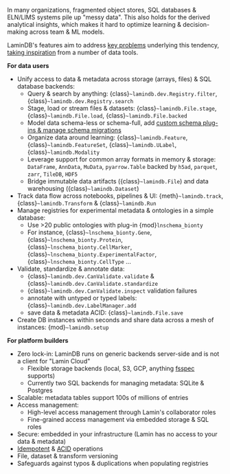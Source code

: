 In many organizations, fragmented object stores, SQL databases & ELN/LIMS systems pile up "messy data".
This also holds for the derived analytical insights, which makes it hard to optimize learning & decision-making across team & ML models.

LaminDB's features aim to address [key problems](https://lamin.ai/blog/2022/problems) underlying this tendency, [taking inspiration](docs:/influences) from a number of data tools.

**For data users**

- Unify access to data & metadata across storage (arrays, files) & SQL database backends:
  - Query & search by anything: {class}`~lamindb.dev.Registry.filter`, {class}`~lamindb.dev.Registry.search`
  - Stage, load or stream files & datasets: {class}`~lamindb.File.stage`, {class}`~lamindb.File.load`, {class}`~lamindb.File.backed`
  - Model data schema-less or schema-full, add [custom schema plug-ins & manage schema migrations](/schemas)
  - Organize data around learning: {class}`~lamindb.Feature`, {class}`~lamindb.FeatureSet`, {class}`~lamindb.ULabel`, {class}`~lamindb.Modality`
  - Leverage support for common array formats in memory & storage: `DataFrame`, `AnnData`, `MuData`, `pyarrow.Table` backed by `h5ad`, `parquet`, `zarr`, `TileDB`, `HDF5`
  - Bridge immutable data artifacts ({class}`~lamindb.File`) and data warehousing ({class}`~lamindb.Dataset`)
- Track data flow across notebooks, pipelines & UI: {meth}`~lamindb.track`, {class}`~lamindb.Transform` & {class}`~lamindb.Run`
- Manage registries for experimental metadata & ontologies in a simple database:
  - Use >20 public ontologies with plug-in {mod}`lnschema_bionty`
  - For instance, {class}`~lnschema_bionty.Gene`, {class}`~lnschema_bionty.Protein`, {class}`~lnschema_bionty.CellMarker`, {class}`~lnschema_bionty.ExperimentalFactor`, {class}`~lnschema_bionty.CellType` ...
- Validate, standardize & annotate data:
  - {class}`~lamindb.dev.CanValidate.validate` & {class}`~lamindb.dev.CanValidate.standardize`
  - {class}`~lamindb.dev.CanValidate.inspect` validation failures
  - annotate with untyped or typed labels: {class}`~lamindb.dev.LabelManager.add`
  - save data & metadata ACID: {class}`~lamindb.File.save`
- Create DB instances within seconds and share data across a mesh of instances: {mod}`~lamindb.setup`

**For platform builders**

- Zero lock-in: LaminDB runs on generic backends server-side and is not a client for "Lamin Cloud"
  - Flexible storage backends (local, S3, GCP, anything [fsspec](https://github.com/fsspec) supports)
  - Currently two SQL backends for managing metadata: SQLite & Postgres
- Scalable: metadata tables support 100s of millions of entries
- Access management:
  - High-level access management through Lamin's collaborator roles
  - Fine-grained access management via embedded storage & SQL roles
- Secure: embedded in your infrastructure (Lamin has no access to your data & metadata)
- [Idempotent](docs:faq/idempotency) & [ACID](docs:faq/acid) operations
- File, dataset & transform versioning
- Safeguards against typos & duplications when populating registries

